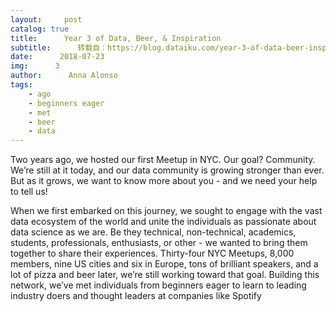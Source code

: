 ```yaml
---
layout:     post
catalog: true
title:      Year 3 of Data, Beer, & Inspiration
subtitle:      转载自：https://blog.dataiku.com/year-3-of-data-beer-inspiration
date:      2018-07-23
img:      3
author:      Anna Alonso
tags:
    - ago
    - beginners eager
    - met
    - beer
    - data
---
```

Two years ago, we hosted our first Meetup in NYC. Our goal? Community. We’re still at it today, and our data community is growing stronger than ever. But as it grows, we want to know more about you - and we need your help to tell us!

When we first embarked on this journey, we sought to engage with the vast data ecosystem of the world and unite the individuals as passionate about data science as we are. Be they technical, non-technical, academics, students, professionals, enthusiasts, or other - we wanted to bring them together to share their experiences.
Thirty-four NYC Meetups, 8,000 members, nine US cities and six in Europe, tons of brilliant speakers, and a lot of pizza and beer later, we’re still working toward that goal. Building this network, we’ve met individuals from beginners eager to learn to leading industry doers and thought leaders at companies like Spotify

